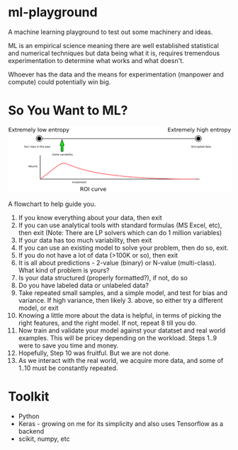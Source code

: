 # ml-playground
A machine learning playground to test out some machinery and ideas.

ML is an empirical science meaning there are well established statistical and
numerical techniques but data being what it is, requires tremendous
experimentation to determine what works and what doesn't.

Whoever has the data and the means for experimentation (manpower and compute)
could potentially win big.

# So You Want to ML?

![perspective](perspective.svg "Perspective")

A flowchart to help guide you.

1. If you know everything about your data, then exit
2. If you can use analytical tools with standard formulas (MS Excel, etc), then
   exit
   (Note: There are LP solvers which can do 1 million variables)
3. If your data has too much variability, then exit
4. If you can use an existing model to solve your problem, then do so, exit.
4. If you do not have a lot of data (>100K or so), then exit
5. It is all about predictions - 2-value (binary) or N-value (multi-class). What
   kind of problem is yours?
6. Is your data structured (properly formatted?), if not, do so
7. Do you have labeled data or unlabeled data?
8. Take repeated small samples, and a simple model, and test for bias and
   variance. If high variance, then likely 3. above, so either try a different
   model, or exit
9. Knowing a little more about the data is helpful, in terms of picking the
   right features, and the right model. If not, repeat 8 till you do.
10. Now train and validate your model against your datatset and real world examples. 
   This will be pricey depending on the workload. Steps 1..9 were to save you time and money.
11. Hopefully, Step 10 was fruitful. But we are not done.
12. As we interact with the real world, we acquire more data, and some of 1..10
    must be constantly repeated.


# Toolkit
* Python
* Keras - growing on me for its simplicity and also uses Tensorflow as a backend
* scikit, numpy, etc

